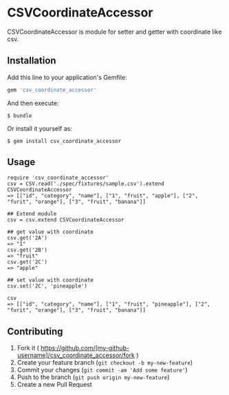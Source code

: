# CSVCoordinateAccessor

CSVCoordinateAccessor is module for setter and getter with coordinate like csv.

## Installation

Add this line to your application's Gemfile:

```ruby
gem 'csv_coordinate_accessor'
```

And then execute:

    $ bundle

Or install it yourself as:

    $ gem install csv_coordinate_accessor

## Usage

```
require 'csv_coordinate_accessor'
csv = CSV.read('./spec/fixtures/sample.csv').extend CSVCoordinateAccessor
=> [["id", "category", "name"], ["1", "fruit", "apple"], ["2", "furit", "orange"], ["3", "fruit", "banana"]]

## Extend module
csv = csv.extend CSVCoordinateAccessor

## get value with coordinate
csv.get('2A')
=> "1"
csv.get('2B')
=> "fruit"
csv.get('2C')
=> "apple"

## set value with coordinate
csv.set('2C', 'pineapple')

csv
=> [["id", "category", "name"], ["1", "fruit", "pineapple"], ["2", "furit", "orange"], ["3", "fruit", "banana"]]
```

## Contributing

1. Fork it ( https://github.com/[my-github-username]/csv_coordinate_accessor/fork )
2. Create your feature branch (`git checkout -b my-new-feature`)
3. Commit your changes (`git commit -am 'Add some feature'`)
4. Push to the branch (`git push origin my-new-feature`)
5. Create a new Pull Request
